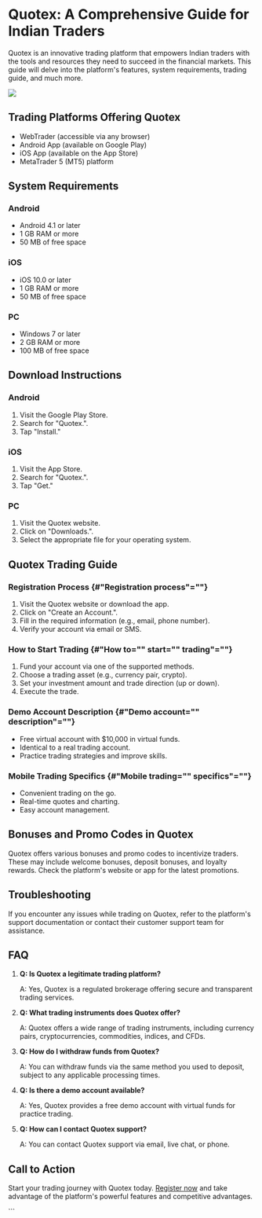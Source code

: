 # Quotex: A Comprehensive Guide for Indian Traders

Quotex is an innovative trading platform that empowers Indian traders
with the tools and resources they need to succeed in the financial
markets. This guide will delve into the platform\'s features, system
requirements, trading guide, and much more.

[![](https://static.quotex.io/files/4_en/300_250.jpg)](https://traff.sbs/brokerqxlid)

## Trading Platforms Offering Quotex

-   WebTrader (accessible via any browser)
-   Android App (available on Google Play)
-   iOS App (available on the App Store)
-   MetaTrader 5 (MT5) platform

## System Requirements

### Android

-   Android 4.1 or later
-   1 GB RAM or more
-   50 MB of free space

### iOS

-   iOS 10.0 or later
-   1 GB RAM or more
-   50 MB of free space

### PC

-   Windows 7 or later
-   2 GB RAM or more
-   100 MB of free space

## Download Instructions

### Android

1.  Visit the Google Play Store.
2.  Search for "Quotex.".
3.  Tap "Install."

### iOS

1.  Visit the App Store.
2.  Search for "Quotex.".
3.  Tap "Get."

### PC

1.  Visit the Quotex website.
2.  Click on "Downloads.".
3.  Select the appropriate file for your operating system.

## Quotex Trading Guide

### Registration Process {#"Registration process"=""}

1.  Visit the Quotex website or download the app.
2.  Click on "Create an Account.".
3.  Fill in the required information (e.g., email, phone number).
4.  Verify your account via email or SMS.

### How to Start Trading {#"How to="" start="" trading"=""}

1.  Fund your account via one of the supported methods.
2.  Choose a trading asset (e.g., currency pair, crypto).
3.  Set your investment amount and trade direction (up or down).
4.  Execute the trade.

### Demo Account Description {#"Demo account="" description"=""}

-   Free virtual account with \$10,000 in virtual funds.
-   Identical to a real trading account.
-   Practice trading strategies and improve skills.

### Mobile Trading Specifics {#"Mobile trading="" specifics"=""}

-   Convenient trading on the go.
-   Real-time quotes and charting.
-   Easy account management.

## Bonuses and Promo Codes in Quotex

Quotex offers various bonuses and promo codes to incentivize traders.
These may include welcome bonuses, deposit bonuses, and loyalty rewards.
Check the platform\'s website or app for the latest promotions.

## Troubleshooting

If you encounter any issues while trading on Quotex, refer to the
platform\'s support documentation or contact their customer support team
for assistance.

## FAQ

1.  **Q: Is Quotex a legitimate trading platform?**

    A: Yes, Quotex is a regulated brokerage offering secure and
    transparent trading services.

2.  **Q: What trading instruments does Quotex offer?**

    A: Quotex offers a wide range of trading instruments, including
    currency pairs, cryptocurrencies, commodities, indices, and CFDs.

3.  **Q: How do I withdraw funds from Quotex?**

    A: You can withdraw funds via the same method you used to deposit,
    subject to any applicable processing times.

4.  **Q: Is there a demo account available?**

    A: Yes, Quotex provides a free demo account with virtual funds for
    practice trading.

5.  **Q: How can I contact Quotex support?**

    A: You can contact Quotex support via email, live chat, or phone.

## Call to Action

Start your trading journey with Quotex today. [Register
now](\%22https://traff.sbs/brokerqxlid\%22) and take advantage of the
platform\'s powerful features and competitive advantages.

\`\`\`


